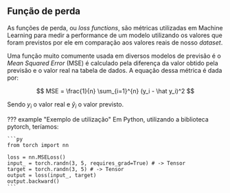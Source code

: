 ## **Função de perda**

As funções de perda, ou *loss functions*, são métricas utilizadas em Machine Learning para medir a performance de um modelo utilizando os valores que foram previstos por ele em comparação aos valores reais de nosso *dataset*.

Uma função muito comumente usada em diversos modelos de previsão é o *Mean Squared Error* (MSE) é calculado pela diferença da valor obtido pela previsão e o valor real na tabela de dados. A equação dessa métrica é dada por:

$$
MSE = \frac{1}{n} \sum_{i=1}^{n} (y_i - \hat y_i)^2
$$

Sendo $y_i$ o valor real e $\hat y_i$ o valor previsto.

??? example "Exemplo de utilização"
    Em Python, utilizando a biblioteca pytorch, teríamos:

    ```py
    from torch import nn
    
    loss = nn.MSELoss()
    input_ = torch.randn(3, 5, requires_grad=True) # -> Tensor
    target = torch.randn(3, 5) # -> Tensor
    output = loss(input_, target) 
    output.backward()
    ```